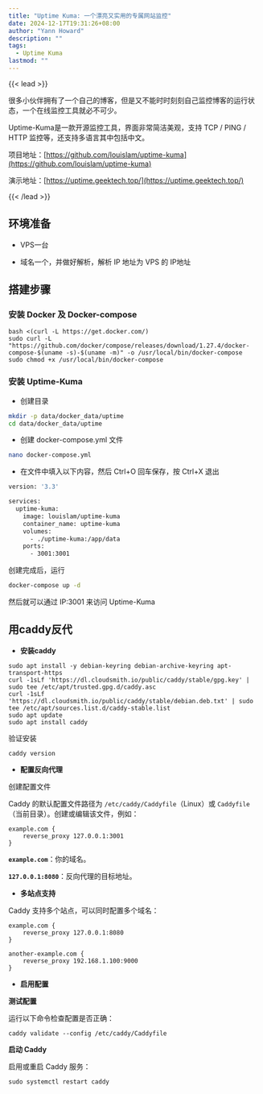 ```yaml
---
title: "Uptime Kuma: 一个漂亮又实用的专属网站监控"
date: 2024-12-17T19:31:26+08:00
author: "Yann Howard"
description: ""
tags:
  - Uptime Kuma
lastmod: ""
---
```


{{< lead >}}

很多小伙伴拥有了一个自己的博客，但是又不能时时刻刻自己监控博客的运行状态，一个在线监控工具就必不可少。

Uptime-Kuma是一款开源监控工具，界面非常简洁美观，支持 TCP / PING / HTTP 监控等，还支持多语言其中包括中文。

项目地址：[https://github.com/louislam/uptime-kuma](https://github.com/louislam/uptime-kuma)

演示地址：[https://uptime.geektech.top/](https://uptime.geektech.top/)

{{< /lead >}}

## 环境准备

- VPS一台

- 域名一个，并做好解析，解析 IP 地址为 VPS 的 IP地址

## 搭建步骤

### 安装 Docker 及 Docker-compose

```
bash <(curl -L https://get.docker.com/)
sudo curl -L "https://github.com/docker/compose/releases/download/1.27.4/docker-compose-$(uname -s)-$(uname -m)" -o /usr/local/bin/docker-compose
sudo chmod +x /usr/local/bin/docker-compose
```

### 安装 Uptime-Kuma

- 创建目录

```bash
mkdir -p data/docker_data/uptime
cd data/docker_data/uptime
```

- 创建 docker-compose.yml 文件

```bash
nano docker-compose.yml
```

- 在文件中填入以下内容，然后 Ctrl+O 回车保存，按 Ctrl+X 退出

```bash
version: '3.3'

services:
  uptime-kuma:
    image: louislam/uptime-kuma
    container_name: uptime-kuma
    volumes:
      - ./uptime-kuma:/app/data
    ports:
      - 3001:3001
```

创建完成后，运行

```bash
docker-compose up -d
```

然后就可以通过 IP:3001 来访问 Uptime-Kuma

## 用caddy反代

- **安装caddy**

```
sudo apt install -y debian-keyring debian-archive-keyring apt-transport-https
curl -1sLf 'https://dl.cloudsmith.io/public/caddy/stable/gpg.key' | sudo tee /etc/apt/trusted.gpg.d/caddy.asc
curl -1sLf 'https://dl.cloudsmith.io/public/caddy/stable/debian.deb.txt' | sudo tee /etc/apt/sources.list.d/caddy-stable.list
sudo apt update
sudo apt install caddy
```

验证安装

```
caddy version
```

- **配置反向代理**

创建配置文件

Caddy 的默认配置文件路径为 `/etc/caddy/Caddyfile`（Linux）或 `Caddyfile`（当前目录）。创建或编辑该文件，例如：

```
example.com {
    reverse_proxy 127.0.0.1:3001
}
```

**`example.com`**：你的域名。

**`127.0.0.1:8080`**：反向代理的目标地址。

- **多站点支持**

Caddy 支持多个站点，可以同时配置多个域名：

```
example.com {
    reverse_proxy 127.0.0.1:8080
}

another-example.com {
    reverse_proxy 192.168.1.100:9000
}
```

- **启用配置**

**测试配置**

运行以下命令检查配置是否正确：

```
caddy validate --config /etc/caddy/Caddyfile
```

**启动 Caddy**

启用或重启 Caddy 服务：

```
sudo systemctl restart caddy
```

